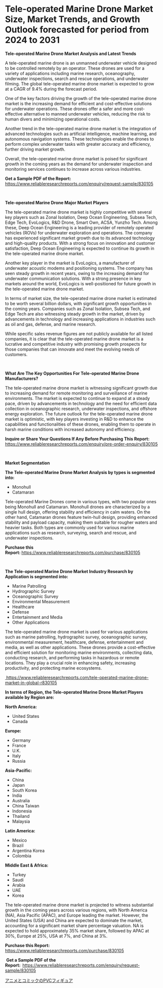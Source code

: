 <p><h1>Tele-operated Marine Drone Market Size, Market Trends, and Growth Outlook forecasted for period from 2024 to 2031</h1></p><p><strong>Tele-operated Marine Drone Market Analysis and Latest Trends</strong></p>
<p><p>A tele-operated marine drone is an unmanned underwater vehicle designed to be controlled remotely by an operator. These drones are used for a variety of applications including marine research, oceanography, underwater inspections, search and rescue operations, and underwater filming. The global tele-operated marine drone market is expected to grow at a CAGR of 9.4% during the forecast period.</p><p>One of the key factors driving the growth of the tele-operated marine drone market is the increasing demand for efficient and cost-effective solutions for underwater operations. These drones offer a safer and more cost-effective alternative to manned underwater vehicles, reducing the risk to human divers and minimizing operational costs.</p><p>Another trend in the tele-operated marine drone market is the integration of advanced technologies such as artificial intelligence, machine learning, and autonomous navigation systems. These technologies enable the drones to perform complex underwater tasks with greater accuracy and efficiency, further driving market growth.</p><p>Overall, the tele-operated marine drone market is poised for significant growth in the coming years as the demand for underwater inspection and monitoring services continues to increase across various industries.</p></p>
<p><strong>Get a Sample PDF of the Report:&nbsp;</strong> <a href="https://www.reliableresearchreports.com/enquiry/request-sample/830105">https://www.reliableresearchreports.com/enquiry/request-sample/830105</a></p>
<p>&nbsp;</p>
<p><strong>Tele-operated Marine Drone Major Market Players</strong></p>
<p><p>The tele-operated marine drone market is highly competitive with several key players such as Zonal Isolation, Deep Ocean Engineering, Subsea Tech, Edge Tech, EvoLogics, R&D Drone, Smart Own, ACSA, Yunzho Tech. Among these, Deep Ocean Engineering is a leading provider of remotely operated vehicles (ROVs) for underwater exploration and operations. The company has experienced significant market growth due to its advanced technology and high-quality products. With a strong focus on innovation and customer satisfaction, Deep Ocean Engineering is expected to continue its growth in the tele-operated marine drone market.</p><p>Another key player in the market is EvoLogics, a manufacturer of underwater acoustic modems and positioning systems. The company has seen steady growth in recent years, owing to the increasing demand for underwater communication solutions. With a strong presence in key markets around the world, EvoLogics is well-positioned for future growth in the tele-operated marine drone market.</p><p>In terms of market size, the tele-operated marine drone market is estimated to be worth several billion dollars, with significant growth opportunities in the coming years. Companies such as Zonal Isolation, Subsea Tech, and Edge Tech are also witnessing steady growth in the market, driven by advancements in technology and increasing applications in industries such as oil and gas, defense, and marine research.</p><p>While specific sales revenue figures are not publicly available for all listed companies, it is clear that the tele-operated marine drone market is a lucrative and competitive industry with promising growth prospects for those companies that can innovate and meet the evolving needs of customers.</p></p>
<p>&nbsp;</p>
<p><strong>What Are The Key Opportunities For Tele-operated Marine Drone Manufacturers?</strong></p>
<p><p>The tele-operated marine drone market is witnessing significant growth due to increasing demand for remote monitoring and surveillance of marine environments. The market is expected to continue to expand at a steady pace, driven by advancements in technology and the need for efficient data collection in oceanographic research, underwater inspections, and offshore energy exploration. The future outlook for the tele-operated marine drone market is optimistic, with key players investing in R&D to enhance the capabilities and functionalities of these drones, enabling them to operate in harsh marine conditions with increased autonomy and efficiency.</p></p>
<p><strong>Inquire or Share Your Questions If Any Before Purchasing This Report:</strong> <a href="https://www.reliableresearchreports.com/enquiry/pre-order-enquiry/830105">https://www.reliableresearchreports.com/enquiry/pre-order-enquiry/830105</a></p>
<p>&nbsp;</p>
<p><strong>Market Segmentation</strong></p>
<p><strong>The Tele-operated Marine Drone Market Analysis by types is segmented into:</strong></p>
<p><ul><li>Monohull</li><li>Catamaran</li></ul></p>
<p><p>Tele-operated Marine Drones come in various types, with two popular ones being Monohull and Catamaran. Monohull drones are characterized by a single hull design, offering stability and efficiency in calm waters. On the other hand, Catamaran drones feature twin-hull design, providing enhanced stability and payload capacity, making them suitable for rougher waters and heavier tasks. Both types are commonly used for various marine applications such as research, surveying, search and rescue, and underwater inspections.</p></p>
<p><strong>Purchase this Report:&nbsp;</strong><a href="https://www.reliableresearchreports.com/purchase/830105">https://www.reliableresearchreports.com/purchase/830105</a></p>
<p>&nbsp;</p>
<p><strong>The Tele-operated Marine Drone Market Industry Research by Application is segmented into:</strong></p>
<p><ul><li>Marine Patrolling</li><li>Hydrographic Survey</li><li>Oceanographic Survey</li><li>Environmental Measurement</li><li>Healthcare</li><li>Defense</li><li>Entertainment and Media</li><li>Other Applications</li></ul></p>
<p><p>The tele-operated marine drone market is used for various applications such as marine patrolling, hydrographic survey, oceanographic survey, environmental measurement, healthcare, defense, entertainment and media, as well as other applications. These drones provide a cost-effective and efficient solution for monitoring marine environments, collecting data, conducting research, and performing tasks in hazardous or remote locations. They play a crucial role in enhancing safety, increasing productivity, and protecting marine ecosystems.</p></p>
<p><a href="https://www.reliableresearchreports.com/tele-operated-marine-drone-market-in-global-r830105">&nbsp;https://www.reliableresearchreports.com/tele-operated-marine-drone-market-in-global-r830105</a></p>
<p><strong>In terms of Region, the Tele-operated Marine Drone Market Players available by Region are:</strong></p>
<p>
    <p> <strong> North America: </strong>
        <ul>
            <li>United States</li>
            <li>Canada</li>
        </ul>
        </p> 
    <p> <strong> Europe: </strong>
        <ul>
            <li>Germany</li>
            <li>France</li>
            <li>U.K.</li>
            <li>Italy</li>
            <li>Russia</li>
        </ul>
        </p> 
    <p> <strong> Asia-Pacific: </strong>
        <ul>
            <li>China</li>
            <li>Japan</li>
            <li>South Korea</li>
            <li>India</li>
            <li>Australia</li>
            <li>China Taiwan</li>
            <li>Indonesia</li>
            <li>Thailand</li>
            <li>Malaysia</li>
        </ul>
        </p> 
    <p> <strong> Latin America: </strong>
        <ul>
            <li>Mexico</li>
            <li>Brazil</li>
            <li>Argentina Korea</li>
            <li>Colombia</li>
        </ul>
        </p> 
    <p> <strong> Middle East & Africa: </strong>
        <ul>
            <li>Turkey</li>
            <li>Saudi</li>
            <li>Arabia</li>
            <li>UAE</li>
            <li>Korea</li>
        </ul>
    </p>
    </p>
<p><p>The tele-operated marine drone market is projected to witness substantial growth in the coming years across various regions, with North America (NA), Asia Pacific (APAC), and Europe leading the market. However, the United States (USA) and China are expected to dominate the market, accounting for a significant market share percentage valuation. NA is expected to hold approximately 35% market share, followed by APAC at 30%, Europe at 25%, USA at 7%, and China at 3%.</p></p>
<p><strong>Purchase this Report: </strong><a href="https://www.reliableresearchreports.com/purchase/830105">https://www.reliableresearchreports.com/purchase/830105</a></p>
<p>&nbsp;<strong>Get a Sample PDF of the Report:&nbsp;&nbsp;</strong><a href="https://www.reliableresearchreports.com/enquiry/request-sample/830105">https://www.reliableresearchreports.com/enquiry/request-sample/830105</a></p>
<p><strong></strong></p>
<p><p><a href="https://github.com/GiovaniLeannon/Market-Research-Report-List-1/blob/main/9249786104374.md">アニメとコミックのPVCフィギュア</a></p></p>